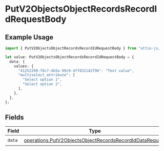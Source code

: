 # PutV2ObjectsObjectRecordsRecordIdRequestBody

## Example Usage

```typescript
import { PutV2ObjectsObjectRecordsRecordIdRequestBody } from "attio-js/models/operations/putv2objectsobjectrecordsrecordid.js";

let value: PutV2ObjectsObjectRecordsRecordIdRequestBody = {
  data: {
    values: {
      "41252299-f8c7-4b5e-99c9-4ff8321d2f96": "Text value",
      "multiselect_attribute": [
        "Select option 1",
        "Select option 2",
      ],
    },
  },
};
```

## Fields

| Field                                                                                                                              | Type                                                                                                                               | Required                                                                                                                           | Description                                                                                                                        |
| ---------------------------------------------------------------------------------------------------------------------------------- | ---------------------------------------------------------------------------------------------------------------------------------- | ---------------------------------------------------------------------------------------------------------------------------------- | ---------------------------------------------------------------------------------------------------------------------------------- |
| `data`                                                                                                                             | [operations.PutV2ObjectsObjectRecordsRecordIdDataRequest](../../models/operations/putv2objectsobjectrecordsrecordiddatarequest.md) | :heavy_check_mark:                                                                                                                 | N/A                                                                                                                                |